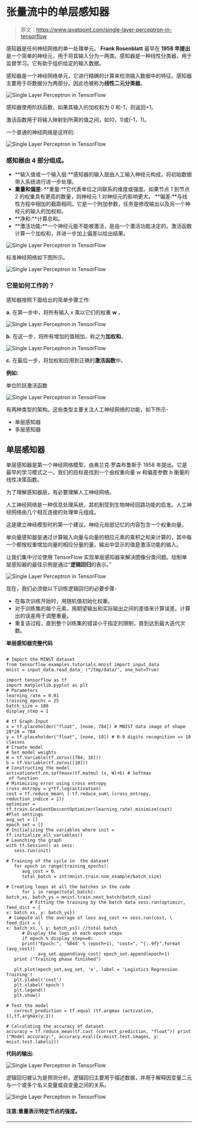 # 张量流中的单层感知器

> 原文：<https://www.javatpoint.com/single-layer-perceptron-in-tensorflow>

感知器是任何神经网络的单一处理单元。 **Frank Rosenblatt** 最早在 **1958 年提出**是一个简单的神经元，用于将其输入分为一两类。感知器是一种线性分类器，用于监督学习。它有助于组织给定的输入数据。

感知器是一个神经网络单元，它进行精确的计算来检测输入数据中的特征。感知器主要用于将数据分为两部分。因此也被称为**线性二元分类器**。

![Single Layer Perceptron in TensorFlow](img/fc7f05898ad58d3bcbfd473d475ed477.png)

感知器使用阶跃函数，如果其输入的加权和为 0 和-1，则返回+1。

激活函数用于将输入映射到所需的值之间，如(0，1)或(-1，1)。

一个普通的神经网络是这样的:

![Single Layer Perceptron in TensorFlow](img/a37d321d165abf70c7b82964034348c2.png)

### 感知器由 4 部分组成。

*   **输入值或一个输入层:**感知器的输入层由人工输入神经元构成，将初始数据带入系统进行进一步处理。
*   **重量和偏差:**
    **重量:**它代表单位之间联系的维度或强度。如果节点 1 到节点 2 的权重具有更高的数量，则神经元 1 对神经元的影响更大。
    **偏差:**与线性方程中相加的截距相同。它是一个附加参数，任务是修改输出以及另一个神经元的输入的加权和。
*   **净和:**计算总和。
*   **激活功能:**一个神经元能不能被激活，是由一个激活功能决定的。激活函数计算一个加权和，并进一步加上偏差以给出结果。

![Single Layer Perceptron in TensorFlow](img/ca1f251866307822554b35cafddfa40a.png)

标准神经网络如下图所示。

![Single Layer Perceptron in TensorFlow](img/0f673dd1dcc3c52584301d41447bfb18.png)

### 它是如何工作的？

感知器按照下面给出的简单步骤工作:

**a.** 在第一步中，将所有输入 x 乘以它们的权重 **w** 。

![Single Layer Perceptron in TensorFlow](img/b225d0e1ffbd4739913ae210550ccb4a.png)

**b.** 在这一步，将所有增加的值相加，称之为**加权和**。

![Single Layer Perceptron in TensorFlow](img/c5100ff27506efc0efe5cf57e30a6a29.png)

**c.** 在最后一步，将加权和应用到正确的**激活函数**中。

**例如:**

单位阶跃激活函数

![Single Layer Perceptron in TensorFlow](img/0a0a0bace53e9f154744325323fc6625.png)

有两种类型的架构。这些类型主要关注人工神经网络的功能，如下所示-

*   单层感知器
*   多层感知器

## 单层感知器

单层感知器是第一个神经网络模型，由弗兰克·罗森布鲁斯于 1958 年提出。它是最早的学习模式之一。我们的目标是找到一个由权重向量 w 和偏差参数 b 衡量的线性决策函数。

为了理解感知器层，有必要理解人工神经网络。

人工神经网络是一种信息处理系统，其机制受到生物神经回路功能的启发。人工神经网络由几个相互连接的处理单元组成。

这是建立神经模型时的第一个建议。神经元局部记忆的内容包含一个权重向量。

单向量感知器是通过计算输入向量与向量的相应元素的乘积之和来计算的，其中每一个都按权重增加向量的相应分量的量。输出中显示的值是激活功能的输入。

让我们集中讨论使用 TensorFlow 实现单层感知器来解决图像分类问题。绘制单层感知器的最佳示例是通过“**逻辑回归**的表示。”

![Single Layer Perceptron in TensorFlow](img/33a19c44efe0c057a6551a420e210b4d.png)

现在，我们必须做以下训练逻辑回归的必要步骤-

*   在每次训练开始时，用随机值初始化权重。
*   对于训练集的每个元素，用期望输出和实际输出之间的差值来计算误差。计算出的误差用于调整重量。
*   重复该过程，直到整个训练集的错误小于指定的限制，直到达到最大迭代次数。

**单层感知器完整代码**

```

# Import the MINST dataset
from tensorflow.examples.tutorials.mnist import input_data 
mnist = input_data.read_data_ ("/tmp/data/", one_hot=True)

import tensorflow as tf 
import matplotlib.pyplot as plt 
# Parameters 
learning_rate = 0.01 
training_epochs = 25 
batch_size = 100 
display_step = 1 

# tf Graph Input 
x = tf.placeholder("float", [none, 784]) # MNIST data image of shape 28*28 = 784 
y = tf.placeholder("float", [none, 10]) # 0-9 digits recognition => 10 classes 
# Create model 
# Set model weights 
W = tf.Variable(tf.zeros([784, 10])) 
b = tf.Variable(tf.zeros([10])) 
# Constructing the model
activation=tf.nn.softmaxx(tf.matmul (x, W)+b) # Softmax
 of function 
# Minimizing error using cross entropy
cross_entropy = y*tf.log(activation) 
cost = tf.reduce_mean\ (-tf.reduce_sum\ (cross_entropy, reduction_indice = 1))
optimizer = tf.train.GradientDescentOptimizer(learning_rate).minimize(cost)
#Plot settings 
avg_set = [] 
epoch_set = [] 
# Initializing the variables where init = tf.initialize_all_variables()
# Launching the graph
with tf.Session() as sess:
   sess.run(init)

# Training of the cycle in  the dataset
   for epoch in range(training_epochs):
      avg_cost = 0.
      total_batch = int(mnist.train.num_example/batch_size)

# Creating loops at all the batches in the code
      for i in range(total_batch):
batch_xs, batch_ys = mnist.train.next_batch(batch_size)
         # Fitting the training by the batch data sess.run(optimizr,  feed_dict = {
x: batch_xs, y: batch_ys})
 # Compute all the average of loss avg_cost += sess.run(cost, \ feed_dict = {
x: batch_xs, \ y: batch_ys}) //total batch
      # Display the logs at each epoch steps 
      if epoch % display_step==0: 
      print("Epoch:", '%04d' % (epoch+1), "cost=", "{:.9f}".format (avg_cost))
            avg_set.append(avg_cost) epoch_set.append(epoch+1)
   print ("Training phase finished")

   plt.plot(epoch_set,avg_set, 'o', label = 'Logistics Regression Training')   
   plt.ylabel('cost') 
   plt.xlabel('epoch') 
   plt.legend() 
   plt.show() 

# Test the model
   correct_prediction = tf.equal (tf.argmax (activation, 1),tf.argmax(y,1)) 

# Calculating the accuracy of dataset
accuracy = tf.reduce_mean(tf.cast (correct_prediction, "float")) print 
("Model accuracy:", accuracy.eval({x:mnist.test.images, y: mnist.test.labels}))

```

**代码的输出:**

![Single Layer Perceptron in TensorFlow](img/4d22b9b229a7d5bc96a53e97bd969726.png)

逻辑回归被认为是预测分析。逻辑回归主要用于描述数据，并用于解释因变量二元与一个或多个名义变量或自变量之间的关系。

![Single Layer Perceptron in TensorFlow](img/b63d14b031de89c5cc6a11b2312063a4.png)

#### 注意:重量表示特定节点的强度。

* * *